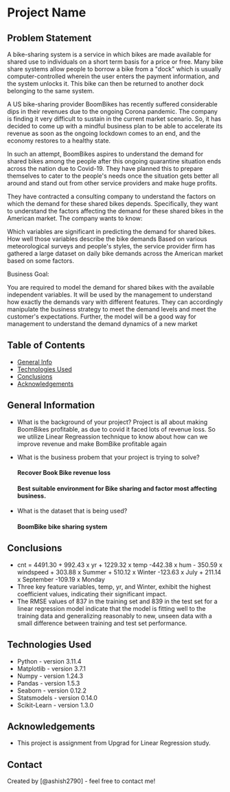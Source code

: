# Project Name
## Problem Statement
A bike-sharing system is a service in which bikes are made available for shared use to individuals on a short term basis for a price or free. Many bike share systems allow people to borrow a bike from a "dock" which is usually computer-controlled wherein the user enters the payment information, and the system unlocks it. This bike can then be returned to another dock belonging to the same system.

A US bike-sharing provider BoomBikes has recently suffered considerable dips in their revenues due to the ongoing Corona pandemic. The company is finding it very difficult to sustain in the current market scenario. So, it has decided to come up with a mindful business plan to be able to accelerate its revenue as soon as the ongoing lockdown comes to an end, and the economy restores to a healthy state.

In such an attempt, BoomBikes aspires to understand the demand for shared bikes among the people after this ongoing quarantine situation ends across the nation due to Covid-19. They have planned this to prepare themselves to cater to the people's needs once the situation gets better all around and stand out from other service providers and make huge profits.

They have contracted a consulting company to understand the factors on which the demand for these shared bikes depends. Specifically, they want to understand the factors affecting the demand for these shared bikes in the American market. The company wants to know:

Which variables are significant in predicting the demand for shared bikes.
How well those variables describe the bike demands
Based on various meteorological surveys and people's styles, the service provider firm has gathered a large dataset on daily bike demands across the American market based on some factors.

Business Goal:

You are required to model the demand for shared bikes with the available independent variables. It will be used by the management to understand how exactly the demands vary with different features. They can accordingly manipulate the business strategy to meet the demand levels and meet the customer's expectations. Further, the model will be a good way for management to understand the demand dynamics of a new market


## Table of Contents
* [General Info](#general-information)
* [Technologies Used](#technologies-used)
* [Conclusions](#conclusions)
* [Acknowledgements](#acknowledgements)

<!-- You can include any other section that is pertinent to your problem -->

## General Information
- What is the background of your project?
  Project is all about making BoomBikes profitable, as due to covid it faced lots of revenue loss. So we utilize Linear Regreassion technique to know about how can we improve revenue and make BomBike profitable again
  
- What is the business probem that your project is trying to solve?
  #### Recover Book Bike revenue loss
  #### Best suitable environment for Bike sharing and factor most affecting business.
- What is the dataset that is being used?
  #### BoomBike bike sharing system



## Conclusions
- cnt = 4491.30 + 992.43 x yr + 1229.32 x temp -442.38 x hum - 350.59 x windspeed + 303.88 x Summer + 510.12 x Winter -123.63 x July + 211.14 x September -109.19 x Monday
- Three key feature variables, temp, yr, and Winter, exhibit the highest coefficient values, indicating their significant impact.
- The RMSE values of 837 in the training set and 839 in the test set for a linear regression model indicate that the model is fitting well to the training data and generalizing reasonably to new, unseen data with a small difference         between training and test set performance.




## Technologies Used
- Python - version 3.11.4
- Matplotlib - version 3.7.1
- Numpy - version 1.24.3
- Pandas - version 1.5.3
- Seaborn - version 0.12.2
- Statsmodels - version 0.14.0
- Scikit-Learn - version 1.3.0


## Acknowledgements
- This project is assignment from Upgrad for Linear Regression study.
  


## Contact
Created by [@ashish2790] - feel free to contact me!
